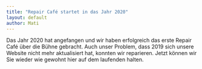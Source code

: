 ```yaml
---
title: "Repair Café startet in das Jahr 2020"
layout: default
author: Mati
---
```


Das Jahr 2020 hat angefangen und wir haben erfolgreich das erste Repair Café über die Bühne gebracht.
Auch unser Problem, dass 2019 sich unsere Website nicht mehr aktualisiert hat, konnten wir reparieren. 
Jetzt können wir Sie wieder wie gewohnt hier auf dem laufenden halten.
